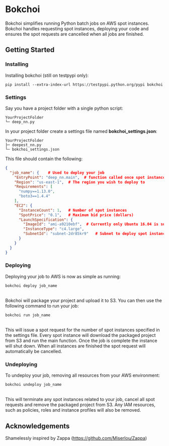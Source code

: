 # Bokchoi

Bokchoi simplifies running Python batch jobs on AWS spot instances. Bokchoi handles requesting spot instances, deploying your code and ensures the spot requests are cancelled when all jobs are finished.

## Getting Started

### Installing

Installing bokchoi (still on testpypi only):

```
pip install --extra-index-url https://testpypi.python.org/pypi bokchoi
```

### Settings


Say you have a project folder with a single python script:
```
YourProjectFolder
└─ deep_nn.py
```
In your project folder create a settings file named **bokchoi_settings.json**:
```
YourProjectFolder
├─ deepest_nn.py
└─ bokchoi_settings.json
```
This file should contain the following:

```json
{
  "job_name": {    # Used to deploy your job
    "EntryPoint": "deep_nn.main",  # function called once spot instance is launched
    "Region": "us-east-1",  # The region you wish to deploy to
    "Requirements": [
      "numpy==1.13.0",
      "boto3==1.4.4"
    ],
    "EC2": {
      "InstanceCount": 1,   # Number of spot instances
      "SpotPrice": "0.1",   # Maximum bid price (dollars)
      "LaunchSpecification": {
        "ImageId": "ami-a9210ebf",  # Currently only Ubuntu 16.04 is supported
        "InstanceType": "c4.large",
        "SubnetId": "subnet-2dr85kr9"   # Subnet to deploy spot instances into
      }
    }
  }
}
```

### Deploying

Deploying your job to AWS is now as simple as running:
```
bokchoi deploy job_name
```
\
Bokchoi will package your project and upload it to S3. You can then use the following command to run your job:
```
bokchoi run job_name
```
\
This will issue a spot request for the number of spot instances specified in the settings file. Every spot instance will download the packaged project from S3 and run the main function. Once the job is complete the instance will shut down. When all instances are finished the spot request will automatically be cancelled.

### Undeploying

To undeploy your job, removing all resources from your AWS environment:
```
bokchoi undeploy job_name
```
\
This will terminate any spot instances related to your job, cancel all spot requests and remove the packaged project from S3. Any IAM resources, such as policies, roles and instance profiles will also be removed.

## Acknowledgements

Shamelessly inspired by Zappa (https://github.com/Miserlou/Zappa)
